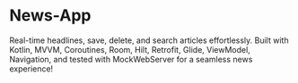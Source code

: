 # News-App
Real-time headlines, save, delete, and search articles effortlessly. Built with Kotlin, MVVM, Coroutines, Room, Hilt, Retrofit, Glide, ViewModel, Navigation, and tested with MockWebServer for a seamless news experience!
